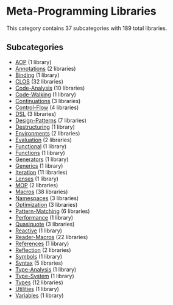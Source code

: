 # Meta-Programming Libraries

This category contains 37 subcategories with 189 total libraries.

## Subcategories

- [AOP](AOP.md) (1 library)
- [Annotations](Annotations.md) (2 libraries)
- [Binding](Binding.md) (1 library)
- [CLOS](CLOS.md) (32 libraries)
- [Code-Analysis](Code-Analysis.md) (10 libraries)
- [Code-Walking](Code-Walking.md) (1 library)
- [Continuations](Continuations.md) (3 libraries)
- [Control-Flow](Control-Flow.md) (4 libraries)
- [DSL](DSL.md) (3 libraries)
- [Design-Patterns](Design-Patterns.md) (7 libraries)
- [Destructuring](Destructuring.md) (1 library)
- [Environments](Environments.md) (2 libraries)
- [Evaluation](Evaluation.md) (2 libraries)
- [Functional](Functional.md) (1 library)
- [Functions](Functions.md) (1 library)
- [Generators](Generators.md) (1 library)
- [Generics](Generics.md) (1 library)
- [Iteration](Iteration.md) (11 libraries)
- [Lenses](Lenses.md) (1 library)
- [MOP](MOP.md) (2 libraries)
- [Macros](Macros.md) (38 libraries)
- [Namespaces](Namespaces.md) (3 libraries)
- [Optimization](Optimization.md) (3 libraries)
- [Pattern-Matching](Pattern-Matching.md) (6 libraries)
- [Performance](Performance.md) (1 library)
- [Quasiquote](Quasiquote.md) (3 libraries)
- [Reactive](Reactive.md) (1 library)
- [Reader-Macros](Reader-Macros.md) (22 libraries)
- [References](References.md) (1 library)
- [Reflection](Reflection.md) (2 libraries)
- [Symbols](Symbols.md) (1 library)
- [Syntax](Syntax.md) (5 libraries)
- [Type-Analysis](Type-Analysis.md) (1 library)
- [Type-System](Type-System.md) (1 library)
- [Types](Types.md) (12 libraries)
- [Utilities](Utilities.md) (1 library)
- [Variables](Variables.md) (1 library)
